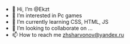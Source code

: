 - 👋 Hi, I’m @Ekzt
- 👀 I’m interested in Pc games
- 🌱 I’m currently learning CSS, HTML, JS
- 💞️ I’m looking to collaborate on ...
- 📫 How to reach me zhsharvonov@yandex.ru

<!---
Ekzt/Ekzt is a ✨ special ✨ repository because its `README.md` (this file) appears on your GitHub profile.
You can click the Preview link to take a look at your changes.
--->
